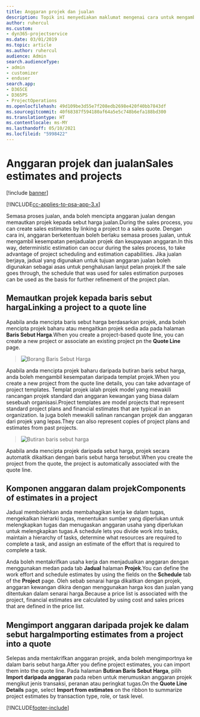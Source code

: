 ```yaml
---
title: Anggaran projek dan jualan
description: Topik ini menyediakan maklumat mengenai cara untuk mengambil kesempatan daripada jadual dan anggaran dalam proses jualan.
author: ruhercul
ms.custom:
- dyn365-projectservice
ms.date: 03/01/2019
ms.topic: article
ms.author: ruhercul
audience: Admin
search.audienceType:
- admin
- customizer
- enduser
search.app:
- D365CE
- D365PS
- ProjectOperations
ms.openlocfilehash: 49d109be3d55e7f208edb2698e420f40bb7843df
ms.sourcegitcommit: 40f68387f594180af64a5e5c748b6efa188bd300
ms.translationtype: HT
ms.contentlocale: ms-MY
ms.lasthandoff: 05/10/2021
ms.locfileid: "5998422"
---
```

# <a name="sales-estimates-and-projects"></a><span data-ttu-id="7fa47-103">Anggaran projek dan jualan</span><span class="sxs-lookup"><span data-stu-id="7fa47-103">Sales estimates and projects</span></span>

[!include [banner](../includes/psa-now-project-operations.md)]

[!INCLUDE[cc-applies-to-psa-app-3.x](../includes/cc-applies-to-psa-app-3x.md)]

<span data-ttu-id="7fa47-104">Semasa proses jualan, anda boleh mencipta anggaran jualan dengan memautkan projek kepada sebut harga jualan.</span><span class="sxs-lookup"><span data-stu-id="7fa47-104">During the sales process, you can create sales estimates by linking a project to a sales quote.</span></span> <span data-ttu-id="7fa47-105">Dengan cara ini, anggaran berketentuan boleh berlaku semasa proses jualan, untuk mengambil kesempatan penjadualan projek dan keupayaan anggaran.</span><span class="sxs-lookup"><span data-stu-id="7fa47-105">In this way, deterministic estimation can occur during the sales process, to take advantage of project scheduling and estimation capabilities.</span></span> <span data-ttu-id="7fa47-106">Jika jualan berjaya, jadual yang digunakan untuk tujuan anggaran jualan boleh digunakan sebagai asas untuk penghalusan lanjut pelan projek.</span><span class="sxs-lookup"><span data-stu-id="7fa47-106">If the sale goes through, the schedule that was used for sales estimation purposes can be used as the basis for further refinement of the project plan.</span></span>

## <a name="linking-a-project-to-a-quote-line"></a><span data-ttu-id="7fa47-107">Memautkan projek kepada baris sebut harga</span><span class="sxs-lookup"><span data-stu-id="7fa47-107">Linking a project to a quote line</span></span>

<span data-ttu-id="7fa47-108">Apabila anda mencipta baris sebut harga berdasarkan projek, anda boleh mencipta projek baharu atau mengaitkan projek sedia ada pada halaman **Baris Sebut Harga**.</span><span class="sxs-lookup"><span data-stu-id="7fa47-108">When you create a project-based quote line, you can create a new project or associate an existing project pn the **Quote Line** page.</span></span> 

> ![Borang Baris Sebut Harga](media/project-8.png)
 
<span data-ttu-id="7fa47-110">Apabila anda mencipta projek baharu daripada butiran baris sebut harga, anda boleh mengambil kesempatan daripada templat projek.</span><span class="sxs-lookup"><span data-stu-id="7fa47-110">When you create a new project from the quote line details, you can take advantage of project templates.</span></span> <span data-ttu-id="7fa47-111">Templat projek ialah projek model yang mewakili rancangan projek standard dan anggaran kewangan yang biasa dalam sesebuah organisasi.</span><span class="sxs-lookup"><span data-stu-id="7fa47-111">Project templates are model projects that represent standard project plans and financial estimates that are typical in an organization.</span></span> <span data-ttu-id="7fa47-112">Ia juga boleh mewakili salinan rancangan projek dan anggaran dari projek yang lepas.</span><span class="sxs-lookup"><span data-stu-id="7fa47-112">They can also represent copies of project plans and estimates from past projects.</span></span>

> ![Butiran baris sebut harga](media/project-9.png)
  
<span data-ttu-id="7fa47-114">Apabila anda mencipta projek daripada sebut harga, projek secara automatik dikaitkan dengan baris sebut harga tersebut.</span><span class="sxs-lookup"><span data-stu-id="7fa47-114">When you create the project from the quote, the project is automatically associated with the quote line.</span></span>

## <a name="components-of-estimates-in-a-project"></a><span data-ttu-id="7fa47-115">Komponen anggaran dalam projek</span><span class="sxs-lookup"><span data-stu-id="7fa47-115">Components of estimates in a project</span></span>

<span data-ttu-id="7fa47-116">Jadual membolehkan anda membahagikan kerja ke dalam tugas, mengekalkan hierarki tugas, menentukan sumber yang diperlukan untuk melengkapkan tugas dan menugaskan anggaran usaha yang diperlukan untuk melengkapkan tugas.</span><span class="sxs-lookup"><span data-stu-id="7fa47-116">A schedule lets you divide work into tasks, maintain a hierarchy of tasks, determine what resources are required to complete a task, and assign an estimate of the effort that is required to complete a task.</span></span>

<span data-ttu-id="7fa47-117">Anda boleh mentakrifkan usaha kerja dan menjadualkan anggaran dengan menggunakan medan pada tab **Jadual** halaman **Projek**.</span><span class="sxs-lookup"><span data-stu-id="7fa47-117">You can define the work effort and schedule estimates by using the fields on the **Schedule** tab of the **Project** page.</span></span> <span data-ttu-id="7fa47-118">Oleh sebab senarai harga dikaitkan dengan projek, anggaran kewangan dikira dengan menggunakan harga kos dan jualan yang ditentukan dalam senarai harga.</span><span class="sxs-lookup"><span data-stu-id="7fa47-118">Because a price list is associated with the project, financial estimates are calculated by using cost and sales prices that are defined in the price list.</span></span>

## <a name="importing-estimates-from-a-project-into-a-quote"></a><span data-ttu-id="7fa47-119">Mengimport anggaran daripada projek ke dalam sebut harga</span><span class="sxs-lookup"><span data-stu-id="7fa47-119">Importing estimates from a project into a quote</span></span>

<span data-ttu-id="7fa47-120">Selepas anda mentakrifkan anggaran projek, anda boleh mengimportnya ke dalam baris sebut harga.</span><span class="sxs-lookup"><span data-stu-id="7fa47-120">After you define project estimates, you can import them into the quote line.</span></span> <span data-ttu-id="7fa47-121">Pada halaman **Butiran Baris Sebut Harga**, pilih **Import daripada anggaran** pada reben untuk merumuskan anggaran projek mengikut jenis transaksi, peranan atau peringkat tugas.</span><span class="sxs-lookup"><span data-stu-id="7fa47-121">On the **Quote Line Details** page, select **Import from estimates** on the ribbon to summarize project estimates by transaction type, role, or task level.</span></span>


[!INCLUDE[footer-include](../includes/footer-banner.md)]